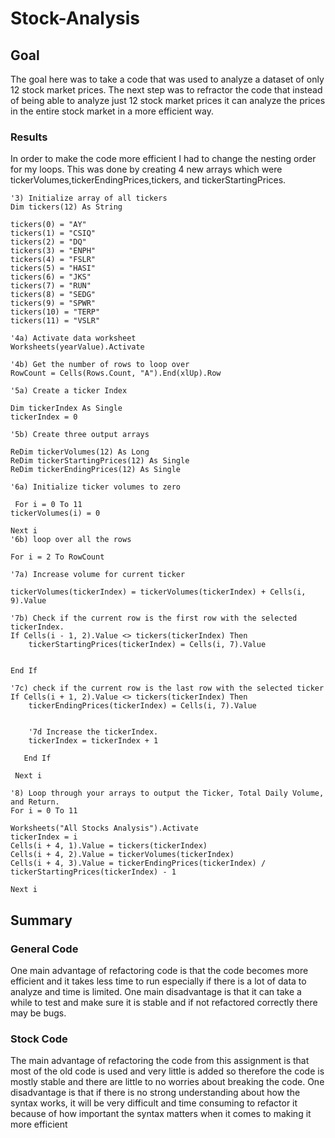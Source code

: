 # Stock-Analysis
## Goal
The goal here was to take a code that was used to analyze a dataset of only 12 stock market prices. The next step was to refractor the code that instead of being able to analyze just 12 stock market prices it can analyze the prices in the entire stock market in a more efficient way.
### Results 
In order to make the code more efficient I had to change the nesting order for my loops. This was done by creating 4 new arrays
which were tickerVolumes,tickerEndingPrices,tickers, and tickerStartingPrices.

    
    '3) Initialize array of all tickers
    Dim tickers(12) As String

    tickers(0) = "AY"
    tickers(1) = "CSIQ"
    tickers(2) = "DQ"
    tickers(3) = "ENPH"
    tickers(4) = "FSLR"
    tickers(5) = "HASI"
    tickers(6) = "JKS"
    tickers(7) = "RUN"
    tickers(8) = "SEDG"
    tickers(9) = "SPWR"
    tickers(10) = "TERP"
    tickers(11) = "VSLR"

    '4a) Activate data worksheet
    Worksheets(yearValue).Activate

    '4b) Get the number of rows to loop over
    RowCount = Cells(Rows.Count, "A").End(xlUp).Row

    '5a) Create a ticker Index

    Dim tickerIndex As Single
    tickerIndex = 0

    '5b) Create three output arrays

    ReDim tickerVolumes(12) As Long
    ReDim tickerStartingPrices(12) As Single
    ReDim tickerEndingPrices(12) As Single

    '6a) Initialize ticker volumes to zero
    
     For i = 0 To 11
    tickerVolumes(i) = 0

    Next i
    '6b) loop over all the rows

    For i = 2 To RowCount

    '7a) Increase volume for current ticker
   
    tickerVolumes(tickerIndex) = tickerVolumes(tickerIndex) + Cells(i, 9).Value
    
    '7b) Check if the current row is the first row with the selected tickerIndex.
    If Cells(i - 1, 2).Value <> tickers(tickerIndex) Then
        tickerStartingPrices(tickerIndex) = Cells(i, 7).Value
        
        
    End If
    
    '7c) check if the current row is the last row with the selected ticker
    If Cells(i + 1, 2).Value <> tickers(tickerIndex) Then
        tickerEndingPrices(tickerIndex) = Cells(i, 7).Value
        

        '7d Increase the tickerIndex.
        tickerIndex = tickerIndex + 1
        
       End If

     Next i

    '8) Loop through your arrays to output the Ticker, Total Daily Volume, and Return.
    For i = 0 To 11
    
    Worksheets("All Stocks Analysis").Activate
    tickerIndex = i
    Cells(i + 4, 1).Value = tickers(tickerIndex)
    Cells(i + 4, 2).Value = tickerVolumes(tickerIndex)
    Cells(i + 4, 3).Value = tickerEndingPrices(tickerIndex) / tickerStartingPrices(tickerIndex) - 1
    
    Next i
## Summary
### General Code
One main advantage of refactoring code is that the code becomes more efficient and it takes less time to run especially if there is a lot of data to 
analyze and time is limited. One main disadvantage is that it can take a while to test and make sure it is stable and if not refactored correctly there may be bugs.
### Stock Code
The main advantage of refactoring the code from this assignment is that most of the old code is used and very little is added so therefore the code is mostly stable and there are little to no worries about breaking the code. 
One disadvantage is that if there is no strong understanding about how the syntax works, it will be very difficult and time consuming to refactor it because of how 
important the syntax matters when it comes to making it more efficient
